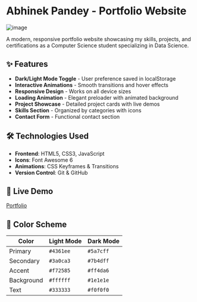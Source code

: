 # Abhinek Pandey - Portfolio Website

![image](https://github.com/user-attachments/assets/d28e3cea-7ac5-4296-864d-c33651c84ede)


A modern, responsive portfolio website showcasing my skills, projects, and certifications as a Computer Science student specializing in Data Science.

## ✨ Features

- **Dark/Light Mode Toggle** - User preference saved in localStorage
- **Interactive Animations** - Smooth transitions and hover effects
- **Responsive Design** - Works on all device sizes
- **Loading Animation** - Elegant preloader with animated background
- **Project Showcase** - Detailed project cards with live demos
- **Skills Section** - Organized by categories with icons
- **Contact Form** - Functional contact section

## 🛠 Technologies Used

- **Frontend**: HTML5, CSS3, JavaScript
- **Icons**: Font Awesome 6
- **Animations**: CSS Keyframes & Transitions
- **Version Control**: Git & GitHub

## 🚀 Live Demo

<a href="https://portfolio-8987.netlify.app/" target="_blank" rel="noopener noreferrer">Portfolio</a>


## 🎨 Color Scheme

| Color          | Light Mode      | Dark Mode       |
|----------------|-----------------|-----------------|
| Primary        | `#4361ee`       | `#5a7cff`       |
| Secondary      | `#3a0ca3`       | `#7b4dff`       |
| Accent         | `#f72585`       | `#ff4da6`       |
| Background     | `#ffffff`       | `#1e1e1e`       |
| Text           | `#333333`       | `#f0f0f0`       |


